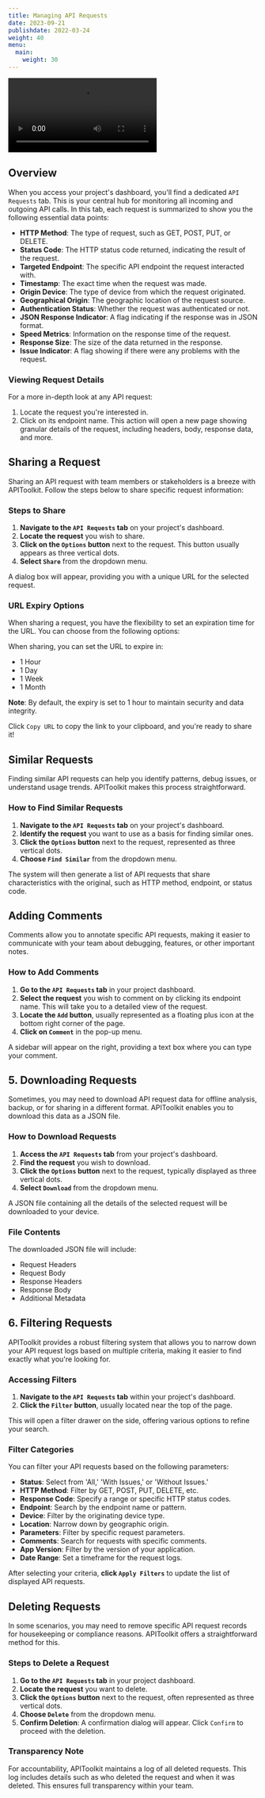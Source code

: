 ```yaml
---
title: Managing API Requests
date: 2023-09-21
publishdate: 2022-03-24
weight: 40
menu:
  main:
    weight: 30
---
```

<video src="logs.mp4" controls title="API Request"></video>

## Overview

When you access your project's dashboard, you'll find a dedicated `API Requests` tab. This is your central hub for monitoring all incoming and outgoing API calls. In this tab, each request is summarized to show you the following essential data points:

- **HTTP Method**: The type of request, such as GET, POST, PUT, or DELETE.
- **Status Code**: The HTTP status code returned, indicating the result of the request.
- **Targeted Endpoint**: The specific API endpoint the request interacted with.
- **Timestamp**: The exact time when the request was made.
- **Origin Device**: The type of device from which the request originated.
- **Geographical Origin**: The geographic location of the request source.
- **Authentication Status**: Whether the request was authenticated or not.
- **JSON Response Indicator**: A flag indicating if the response was in JSON format.
- **Speed Metrics**: Information on the response time of the request.
- **Response Size**: The size of the data returned in the response.
- **Issue Indicator**: A flag showing if there were any problems with the request.

### Viewing Request Details

For a more in-depth look at any API request:
1. Locate the request you're interested in.
2. Click on its endpoint name.
This action will open a new page showing granular details of the request, including headers, body, response data, and more.

## Sharing a Request
Sharing an API request with team members or stakeholders is a breeze with APIToolkit. Follow the steps below to share specific request information:

### Steps to Share

1. **Navigate to the `API Requests` tab** on your project's dashboard.
2. **Locate the request** you wish to share.
3. **Click on the `Options` button** next to the request. This button usually appears as three vertical dots.
4. **Select `Share`** from the dropdown menu.

A dialog box will appear, providing you with a unique URL for the selected request.

### URL Expiry Options
When sharing a request, you have the flexibility to set an expiration time for the URL. You can choose from the following options:

When sharing, you can set the URL to expire in:

- 1 Hour
- 1 Day
- 1 Week
- 1 Month

**Note**: By default, the expiry is set to 1 hour to maintain security and data integrity.

Click `Copy URL` to copy the link to your clipboard, and you're ready to share it!

## Similar Requests
Finding similar API requests can help you identify patterns, debug issues, or understand usage trends. APIToolkit makes this process straightforward.

### How to Find Similar Requests

1. **Navigate to the `API Requests` tab** on your project's dashboard.
2. **Identify the request** you want to use as a basis for finding similar ones.
3. **Click the `Options` button** next to the request, represented as three vertical dots.
4. **Choose `Find Similar`** from the dropdown menu.

The system will then generate a list of API requests that share characteristics with the original, such as HTTP method, endpoint, or status code.

## Adding Comments

Comments allow you to annotate specific API requests, making it easier to communicate with your team about debugging, features, or other important notes.

### How to Add Comments

1. **Go to the `API Requests` tab** in your project dashboard.
2. **Select the request** you wish to comment on by clicking its endpoint name. This will take you to a detailed view of the request.
3. **Locate the `Add` button**, usually represented as a floating plus icon at the bottom right corner of the page.
4. **Click on `Comment`** in the pop-up menu.

A sidebar will appear on the right, providing a text box where you can type your comment.

## 5. Downloading Requests

Sometimes, you may need to download API request data for offline analysis, backup, or for sharing in a different format. APIToolkit enables you to download this data as a JSON file.

### How to Download Requests

1. **Access the `API Requests` tab** from your project's dashboard.
2. **Find the request** you wish to download.
3. **Click the `Options` button** next to the request, typically displayed as three vertical dots.
4. **Select `Download`** from the dropdown menu.

A JSON file containing all the details of the selected request will be downloaded to your device.

### File Contents

The downloaded JSON file will include:

- Request Headers
- Request Body
- Response Headers
- Response Body
- Additional Metadata

## 6. Filtering Requests

APIToolkit provides a robust filtering system that allows you to narrow down your API request logs based on multiple criteria, making it easier to find exactly what you're looking for.

### Accessing Filters

1. **Navigate to the `API Requests` tab** within your project's dashboard.
2. **Click the `Filter` button**, usually located near the top of the page.

This will open a filter drawer on the side, offering various options to refine your search.

### Filter Categories

You can filter your API requests based on the following parameters:

- **Status**: Select from 'All,' 'With Issues,' or 'Without Issues.'
- **HTTP Method**: Filter by GET, POST, PUT, DELETE, etc.
- **Response Code**: Specify a range or specific HTTP status codes.
- **Endpoint**: Search by the endpoint name or pattern.
- **Device**: Filter by the originating device type.
- **Location**: Narrow down by geographic origin.
- **Parameters**: Filter by specific request parameters.
- **Comments**: Search for requests with specific comments.
- **App Version**: Filter by the version of your application.
- **Date Range**: Set a timeframe for the request logs.

After selecting your criteria, **click `Apply Filters`** to update the list of displayed API requests.

## Deleting Requests

In some scenarios, you may need to remove specific API request records for housekeeping or compliance reasons. APIToolkit offers a straightforward method for this.

### Steps to Delete a Request

1. **Go to the `API Requests` tab** in your project dashboard.
2. **Locate the request** you want to delete.
3. **Click the `Options` button** next to the request, often represented as three vertical dots.
4. **Choose `Delete`** from the dropdown menu.
5. **Confirm Deletion**: A confirmation dialog will appear. Click `Confirm` to proceed with the deletion.

### Transparency Note

For accountability, APIToolkit maintains a log of all deleted requests. This log includes details such as who deleted the request and when it was deleted. This ensures full transparency within your team.
